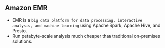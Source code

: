 Amazon EMR
---

- EMR is a `big data platform for data processing, interactive analysis, and machine learning` using Apache Spark, Apache Hive, and Presto.
- Run petabyte-scale analysis much cheaper than traditional on-premises solutions.
